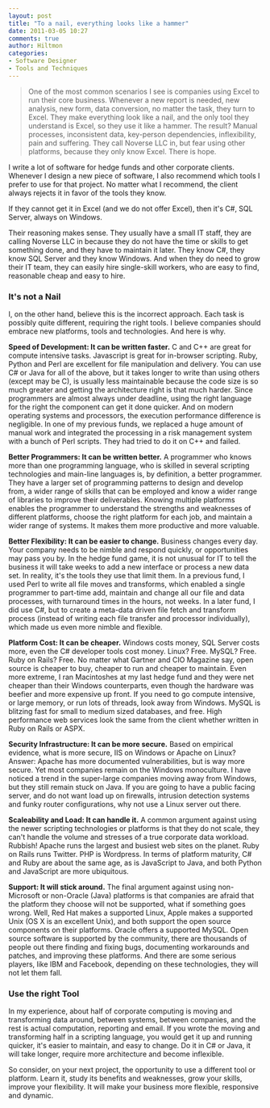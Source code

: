 ```yaml
---
layout: post
title: "To a nail, everything looks like a hammer"
date: 2011-03-05 10:27
comments: true
author: Hiltmon
categories:
- Software Designer
- Tools and Techniques
---
```


> One of the most common scenarios I see is companies using Excel to run their core business. Whenever a new report is needed, new analysis, new form, data conversion, no matter the task, they turn to Excel. They make everything look like a nail, and the only tool they understand is Excel, so they use it like a hammer. The result?  Manual processes, inconsistent data, key-person dependencies, inflexibility, pain and suffering. They call Noverse LLC in, but fear using other platforms, because they only know Excel.  There is hope.

I write a lot of software for hedge funds and other corporate clients.  Whenever I design a new piece of software, I also recommend which tools I prefer to use for that project.  No matter what I recommend, the client always rejects it in favor of the tools they know.

If they cannot get it in Excel (and we do not offer Excel), then it's C#, SQL Server, always on Windows.

Their reasoning makes sense.  They usually have a small IT staff, they are calling Noverse LLC in because they do not have the time or skills to get something done, and they have to maintain it later.  They know C#, they know SQL Server and they know Windows.  And when they do need to grow their IT team, they can easily hire single-skill workers, who are easy to find, reasonable cheap and easy to hire.

### It's not a Nail

I, on the other hand, believe this is the incorrect approach. Each task is possibly quite different, requiring the right tools. I believe companies should embrace new platforms, tools and technologies. And here is why.

**Speed of Development: It can be written faster.** C and C++ are great for compute intensive tasks.  Javascript is great for in-browser scripting.  Ruby, Python and Perl are excellent for file manipulation and delivery.  You can use C# or Java for all of the above, but it takes longer to write than using others (except may be C), is usually less maintainable because the code size is so much greater and getting the architecture right is that much harder. Since programmers are almost always under deadline, using the right language for the right the component can get it done quicker. And on modern operating systems and processors, the execution performance difference is negligible.  In one of my previous funds, we replaced a huge amount of manual work and integrated the processing in a risk management system with a bunch of Perl scripts.  They had tried to do it on C++ and failed.

**Better Programmers: It can be written better.** A programmer who knows more than one programming language, who is skilled in several scripting technologies and main-line languages is, by definition, a better programmer. They have a larger set of programming patterns to design and develop from, a wider range of skills that can be employed and know a wider range of libraries to improve their deliverables. Knowing multiple platforms enables the programmer to understand the strengths and weaknesses of different platforms, choose the right platform for each job, and maintain a wider range of systems.  It makes them more productive and more valuable.

**Better Flexibility: It can be easier to change.** Business changes every day. Your company needs to be nimble and respond quickly, or opportunities may pass you by. In the hedge fund game, it is not unusual for IT to tell the business it will take weeks to add a new interface or process a new data set.  In reality, it's the tools they use that limit them. In a previous fund, I used Perl to write all file moves and transforms, which enabled a single programmer to part-time add, maintain and change all our file and data processes, with turnaround times in the hours, not weeks.  In a later fund, I did use C#, but to create a meta-data driven file fetch and transform process (instead of writing each file transfer and processor individually), which made us even more nimble and flexible.

**Platform Cost: It can be cheaper.** Windows costs money, SQL Server costs more, even the C# developer tools cost money. Linux? Free. MySQL? Free. Ruby on Rails? Free.  No matter what Gartner and CIO Magazine say, open source is cheaper to buy, cheaper to run and cheaper to maintain. Even more extreme, I ran Macintoshes at my last hedge fund and they were net cheaper than their Windows counterparts, even though the hardware was beefier and more expensive up front.  If you need to go compute intensive, or large memory, or run lots of threads, look away from Windows.  MySQL is blitzing fast for small to medium sized databases, and free. High performance web services look the same from the client whether written in Ruby on Rails or ASPX.

**Security Infrastructure: It can be more secure.** Based on empirical evidence, what is more secure, IIS on Windows or Apache on Linux? Answer: Apache has more documented vulnerabilities, but is way more secure. Yet most companies remain on the Windows monoculture.  I have noticed a trend in the super-large companies moving away from Windows, but they still remain stuck on Java.  If you are going to have a public facing server, and do not want load up on firewalls, intrusion detection systems and funky router configurations, why not use a Linux server out there.

**Scaleability and Load: It can handle it.**  A common argument against using the newer scripting technologies or platforms is that they do not scale, they can't handle the volume and stresses of a true corporate data workload. Rubbish! Apache runs the largest and busiest web sites on the planet. Ruby on Rails runs Twitter. PHP is Wordpress. In terms of platform maturity, C# and Ruby are about the same age, as is JavaScript to Java, and both Python and JavaScript are more ubiquitous.

**Support: It will stick around.** The final argument against using non-Microsoft or non-Oracle (Java) platforms is that companies are afraid that the platform they choose will not be supported, what if something goes wrong.  Well, Red Hat makes a supported Linux, Apple makes a supported Unix (OS X is an excellent Unix), and both support the open source components on their platforms. Oracle offers a supported MySQL. Open source software is supported by the community, there are thousands of people out there finding and fixing bugs, documenting workarounds and patches, and improving these platforms. And there are some serious players, like IBM and Facebook, depending on these technologies, they will not let them fall.

### Use the right Tool

In my experience, about half of corporate computing is moving and transforming data around, between systems, between companies, and the rest is actual computation, reporting and email.  If you wrote the moving and transforming half in a scripting language, you would get it up and running quicker, it's easier to maintain, and easy to change.  Do it in C# or Java, it will take longer, require more architecture and become inflexible.

So consider, on your next project, the opportunity to use a different tool or platform. Learn it, study its benefits and weaknesses, grow your skills, improve your flexibility. It will make your business more flexible, responsive and dynamic.
